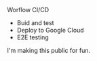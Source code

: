 Worflow CI/CD
- Buid and test
- Deploy to Google Cloud
- E2E testing

I'm making this public for fun. 
